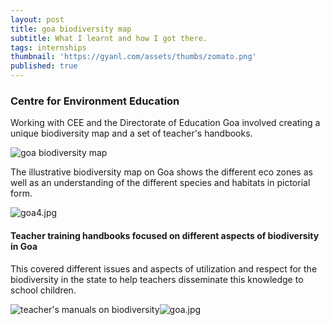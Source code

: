 ```yaml
---
layout: post
title: goa biodiversity map
subtitle: What I learnt and how I got there.
tags: internships
thumbnail: 'https://gyanl.com/assets/thumbs/zomato.png'
published: true
---
```


### Centre for Environment Education

Working with CEE and the Directorate of Education Goa involved creating a unique biodiversity map and a set of teacher's handbooks.

![goa biodiversity map]({{site.baseurl}}/_posts/images/goa3.jpg)

The illustrative biodiversity map on Goa shows the different eco zones as well as an understanding of the different species and habitats in pictorial form.

![goa4.jpg]({{site.baseurl}}/_posts/images/goa4.jpg)

#### Teacher training handbooks focused on different aspects of biodiversity in Goa

This covered different issues and aspects of utilization and respect for the biodiversity in the state to help teachers disseminate this knowledge to school children.

![teacher's manuals on biodiversity]({{site.baseurl}}/_posts/images/goa.jpg)![goa.jpg]({{site.baseurl}}/_posts/goa.jpg)
